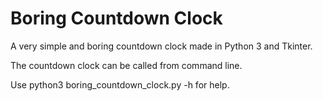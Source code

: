 # Boring Countdown Clock
A very simple and boring countdown clock made in Python 3 and Tkinter. 

The countdown clock can be called from command line.

Use python3 boring_countdown_clock.py -h for help.
